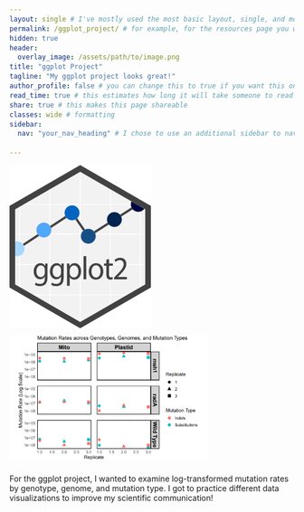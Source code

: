 ```yaml
---
layout: single # I've mostly used the most basic layout, single, and modified it from there but feel free to pick a different one and play around!
permalink: /ggplot_project/ # for example, for the resources page you would put resources
hidden: true
header:
  overlay_image: /assets/path/to/image.png
title: "ggplot Project"
tagline: "My ggplot project looks great!"   
author_profile: false # you can change this to true if you want this on the side again!
read_time: true # this estimates how long it will take someone to read this page
share: true # this makes this page shareable
classes: wide # formatting
sidebar:
  nav: "your_nav_heading" # I chose to use an additional sidebar to navigate different parts of this page instead of the author profile. If you use this you will have to add a new section to your navigation.yml file, or you can comment this section out.

---
```

<div style="display: flex; justify-content: space-between; flex-wrap: wrap;">
  <img src="/assets/Images/Ggplot2_hex_logo.svg.png" alt="Processed cell image" style="max-width: 60%; height: auto; margin-bottom: 10px;">
  <img src="/assets/Images/Screenshot%202025-05-07%20105856.png" alt="CellProfiler icon" style="max-width: 70%; height: auto; margin-bottom: 10px;">
</div>

For the ggplot project, I wanted to examine log-transformed mutation rates by genotype, genome, and mutation type. I got to practice different data visualizations to improve my scientific communication!
